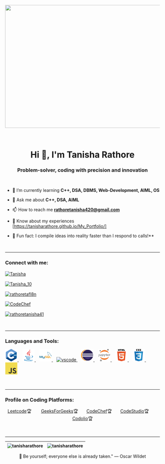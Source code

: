 <p align="center">
    <img src="https://media4.giphy.com/media/v1.Y2lkPTc5MGI3NjExZG43N2YzeWE1am92bWN2ejI5cDl3NmE3YzdweG8wMzNtajV1dTZieiZlcD12MV9naWZzX3NlYXJjaCZjdD1n/QDjpIL6oNCVZ4qzGs7/giphy.webp" height="400" width="700" style="display: block; margin: auto;">
</p>
<!-- <div style="display: flex; justify-content: center; align-items: center; height: 100vh;">
    <img src="https://media4.giphy.com/media/v1.Y2lkPTc5MGI3NjExZG43N2YzeWE1am92bWN2ejI5cDl3NmE3YzdweG8wMzNtajV1dTZieiZlcD12MV9naWZzX3NlYXJjaCZjdD1n/QDjpIL6oNCVZ4qzGs7/giphy.webp" 
         style="width: 150px; height: 150px;" />
</div> -->


<br/>
<h1 align="center">Hi 👋, I'm Tanisha Rathore</h1>
<h3 align="center">Problem-solver, coding with precision and innovation</h3>

<br/>

- 🌱 I’m currently learning **C++, DSA, DBMS, Web-Development, AIML, OS**

- 💬 Ask me about **C++, DSA, AIML**

- 📫 How to reach me **rathoretanisha420@gmail.com**

- 📄 Know about my experiences [https://tanisharathore.github.io/My_Portfolio/]

- 🎯 Fun fact: I compile ideas into reality faster than I respond to calls!**

<br/>
<hr>
<h3 align="left">Connect with me:</h3>
<p align="left">
<a href="https://www.linkedin.com/in/tanisha-rathore-702b62258/" target="blank"><img align="center" src="https://raw.githubusercontent.com/rahuldkjain/github-profile-readme-generator/master/src/images/icons/Social/linked-in-alt.svg" alt="Tanisha" height="30" width="40" /></a>

<!--<a href="https://codolio.com/profile/tanisha_10" target="blank"><img align="center" src="https://www.google.com/imgres?q=codolio%20icon%20.svg&imgurl=https%3A%2F%2Fd3hr337ydpgtsa.cloudfront.net%2Fassets%2FBanner.png&imgrefurl=https%3A%2F%2Fcodolio.com%2F&docid=aJ45avWjspQXwM&tbnid=DER70WAUyw3djM&vet=12ahUKEwiOtqjyn8uLAxUsdvUHHcTbPOAQM3oECBcQAA..i&w=4800&h=2520&hcb=2&ved=2ahUKEwiOtqjyn8uLAxUsdvUHHcTbPOAQM3oECBcQAA" alt="tanisha_10" height="30" width="40" /></a>-->

<a href="https://leetcode.com/u/Tanisha_10/" target="blank"><img align="center" src="https://raw.githubusercontent.com/rahuldkjain/github-profile-readme-generator/master/src/images/icons/Social/leet-code.svg" alt="Tanisha_10" height="30" width="40" /></a>

<a href="https://www.geeksforgeeks.org/user/rathoretafl8n/" target="blank"><img align="center" src="https://raw.githubusercontent.com/rahuldkjain/github-profile-readme-generator/master/src/images/icons/Social/geeks-for-geeks.svg" alt="rathoretafl8n" height="30" width="40" /></a>

<a href="https://www.codechef.com/users/tanirath_10" target="_blank">
<img src="https://img.shields.io/badge/CodeChef-5B4638?style=for-the-badge&logo=codechef&logoColor=white" alt="CodeChef" height="30px" style="vertical-align: middle; border-radius: 10;">
</a>

<a href="https://www.hackerrank.com/profile/rathoretanisha41" target="blank"><img align="center" src="https://raw.githubusercontent.com/rahuldkjain/github-profile-readme-generator/master/src/images/icons/Social/hackerrank.svg" alt="rathoretanisha41" height="30" width="40" /></a>
</p>

<br/>
<hr>
<h3 align="left">Languages and Tools:</h3>
<p align="left">
<a href="https://isocpp.org/" target="_blank" rel="noreferrer"> 
    <img src="https://raw.githubusercontent.com/devicons/devicon/master/icons/cplusplus/cplusplus-original.svg" alt="c++" width="40" height="40"/> 
</a> &nbsp;&nbsp;

<a href="https://www.java.com" target="_blank" rel="noreferrer"> 
    <img src="https://raw.githubusercontent.com/devicons/devicon/master/icons/java/java-original.svg" alt="java" width="40" height="40"/> 
</a> &nbsp;&nbsp;

<a href="https://www.mysql.com/" target="_blank" rel="noreferrer"> 
    <img src="https://raw.githubusercontent.com/devicons/devicon/master/icons/mysql/mysql-original-wordmark.svg" alt="mysql" width="40" height="40"/> 
</a> &nbsp;&nbsp;

<a href="https://code.visualstudio.com/" target="_blank" rel="noreferrer"> 
    <img src="https://cdn.jsdelivr.net/gh/devicons/devicon/icons/vscode/vscode-original.svg" alt="vscode" width="40" height="40"/> 
</a> &nbsp;&nbsp;

<a href="https://www.eclipse.org/" target="_blank" rel="noreferrer"> 
    <img src="https://raw.githubusercontent.com/devicons/devicon/master/icons/eclipse/eclipse-original.svg" alt="eclipse" width="40" height="40"/> 
</a> &nbsp;&nbsp;

<a href="https://jupyter.org/" target="_blank" rel="noreferrer"> 
    <img src="https://raw.githubusercontent.com/devicons/devicon/master/icons/jupyter/jupyter-original-wordmark.svg" alt="jupyter" width="40" height="40"/> 
</a> &nbsp;&nbsp;

<a href="https://www.w3.org/html/" target="_blank" rel="noreferrer"> 
    <img src="https://raw.githubusercontent.com/devicons/devicon/master/icons/html5/html5-original-wordmark.svg" alt="html5" width="40" height="40"/> 
</a> &nbsp;&nbsp;

<a href="https://www.w3schools.com/css/" target="_blank" rel="noreferrer"> 
    <img src="https://raw.githubusercontent.com/devicons/devicon/master/icons/css3/css3-original-wordmark.svg" alt="css3" width="40" height="40"/> 
</a> &nbsp;&nbsp;

<a href="https://developer.mozilla.org/en-US/docs/Web/JavaScript" target="_blank" rel="noreferrer"> 
    <img src="https://raw.githubusercontent.com/devicons/devicon/master/icons/javascript/javascript-original.svg" alt="javascript" width="40" height="40"/> 
</a>
 </p>

<br/>
<hr>

<h3> Profile on Coding Platforms: </h3>

<p align="center">
<a href="https://leetcode.com/u/Tanisha_10/" rel="nofollow">Leetcode</a>🏆
&nbsp;&nbsp;&nbsp;&nbsp;&nbsp;&nbsp;
  <a href="https://www.geeksforgeeks.org/user/rathoretafl8n/" rel="nofollow">GeeksForGeeks</a>🏆&nbsp;&nbsp;&nbsp;&nbsp;&nbsp;&nbsp;
   <a href="https://www.codechef.com/users/tanirath_10" rel="nofollow">CodeChef</a>🏆&nbsp;&nbsp;&nbsp;&nbsp;&nbsp;&nbsp;
  <a href="https://www.naukri.com/code360/profile/3d98d3be-bf35-4f24-b26f-39dd6e02b8cd" rel="nofollow">CodeStudio</a>🏆 &nbsp;&nbsp;&nbsp;&nbsp;&nbsp;&nbsp;
  <a href="https://codolio.com/profile/tanisha_10" rel="nofollow">Codolio</a>🏆
</p>
       <br/>
<hr></hr>

<table>
      <thead>
            <tr>
                  <th>
                    <img align="center" src="https://github-readme-stats.vercel.app/api/top-langs?username=tanisharathore&show_icons=true&locale=en&layout=compact" alt="tanisharathore" /> 
                </th>
                <th>
                    <img align="center" src="https://github-readme-stats.vercel.app/api?username=tanisharathore&show_icons=true&locale=en" alt="tanisharathore" />
                </th>
            </tr>
      </thead>
</table>


<p align="center">🌟 Be yourself; everyone else is already taken." — Oscar Wildet</p>
